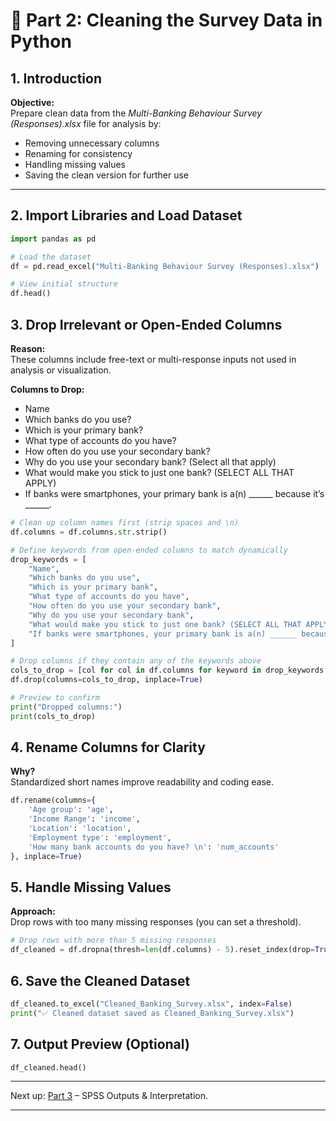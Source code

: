 # 🧹 Part 2: Cleaning the Survey Data in Python

## 1. Introduction

**Objective:**  
Prepare clean data from the _Multi-Banking Behaviour Survey (Responses).xlsx_ file for analysis by:

- Removing unnecessary columns  
- Renaming for consistency  
- Handling missing values  
- Saving the clean version for further use  

---

## 2. Import Libraries and Load Dataset

```python
import pandas as pd

# Load the dataset
df = pd.read_excel("Multi-Banking Behaviour Survey (Responses).xlsx")

# View initial structure
df.head()
```


## 3. Drop Irrelevant or Open-Ended Columns
**Reason:**  
These columns include free-text or multi-response inputs not used in analysis or visualization.

**Columns to Drop:**
- Name
- Which banks do you use?
- Which is your primary bank?
- What type of accounts do you have?
- How often do you use your secondary bank?
- Why do you use your secondary bank? (Select all that apply)
- What would make you stick to just one bank? (SELECT ALL THAT APPLY)
- If banks were smartphones, your primary bank is a(n) ______ because it’s ______.

```python
# Clean up column names first (strip spaces and \n)
df.columns = df.columns.str.strip()

# Define keywords from open-ended columns to match dynamically
drop_keywords = [
    "Name",
    "Which banks do you use",
    "Which is your primary bank",
    "What type of accounts do you have",
    "How often do you use your secondary bank",
    "Why do you use your secondary bank",
    "What would make you stick to just one bank? (SELECT ALL THAT APPLY)",
    "If banks were smartphones, your primary bank is a(n) ______ because it’s ______. (CHOOSE ONE)"
]

# Drop columns if they contain any of the keywords above
cols_to_drop = [col for col in df.columns for keyword in drop_keywords if keyword.lower() in col.lower()]
df.drop(columns=cols_to_drop, inplace=True)

# Preview to confirm
print("Dropped columns:")
print(cols_to_drop)

```

## 4. Rename Columns for Clarity
**Why?**  
Standardized short names improve readability and coding ease.

```python
df.rename(columns={
    'Age group': 'age',
    'Income Range': 'income',
    'Location': 'location',
    'Employment type': 'employment',
    'How many bank accounts do you have? \n': 'num_accounts'
}, inplace=True)
```

## 5. Handle Missing Values
**Approach:**  
Drop rows with too many missing responses (you can set a threshold).

```python
# Drop rows with more than 5 missing responses
df_cleaned = df.dropna(thresh=len(df.columns) - 5).reset_index(drop=True)
```

## 6. Save the Cleaned Dataset
```python
df_cleaned.to_excel("Cleaned_Banking_Survey.xlsx", index=False)
print("✅ Cleaned dataset saved as Cleaned_Banking_Survey.xlsx")
```

## 7. Output Preview (Optional)
```python
df_cleaned.head()
```

---

Next up: [Part 3](../part3_spss_output/)  – SPSS Outputs & Interpretation.

---
